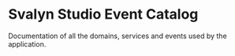 # Svalyn Studio Event Catalog

Documentation of all the domains, services and events used by the application.